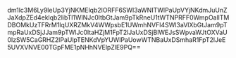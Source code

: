 dm1lc3M6Ly9leUp3YjNKMElqb2lORFF6SWl3aWNITWlPaUpVYjNKdmJuUnZJaXdpZEd4eklqb2libTl1WlNJc0ltbGtJam9pTkRneU1tWTNPRFF0WmpOallTMDBOMkUzTFRrM1lqUXRZMkV4WWpsbE1UWmhNVFl4SWl3aVlXbGtJam9pTmpRaUxDSjJJam9pTWlJc0ltaHZjM1FpT2lJaUxDSjBlWEJsSWpvaWJtOXVaU0lzSW5CaGRHZ2lPaUlpTENKdVpYUWlPaUowWTNBaUxDSmhaR1FpT2lJeE5UVXVNVE00TGpFME1pNHhNVElpZlE9PQ==
